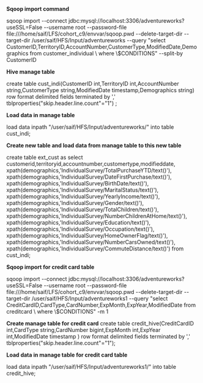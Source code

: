 <b>Sqoop import command</b>

<p>sqoop import --connect jdbc:mysql://localhost:3306/adventureworks?useSSL=False --username root --password-file file:///home/saif/LFS/cohort_c9/envvar/sqoop.pwd --delete-target-dir --target-dir /user/saif/HFS/Input/adventureworks --query "select CustomerID,TerritoryID,AccountNumber,CustomerType,ModifiedDate,Demographics from customer_individual \
where \$CONDITIONS" --split-by CustomerID</p>


<b>Hive manage table</b>
<p>create table cust_indi(CustomerID int,TerritoryID int,AccountNumber string,CustomerType string,ModifiedDate timestamp,Demographics string) row format delimited fields terminated by ',' tblproperties("skip.header.line.count"="1") ;</p>

<b>Load data in manage table</b>
<p>load data inpath "/user/saif/HFS/Input/adventureworks/" into table cust_indi;</p>


<b>Create new table and load data from manage table to this new table</b>
<p>create table ext_cust as select customerid,territoryid,accountnumber,customertype,modifieddate,
xpath(demographics,'IndividualSurvey/TotalPurchaseYTD/text()'),
xpath(demographics,'IndividualSurvey/DateFirstPurchase/text()'),
xpath(demographics,'IndividualSurvey/BirthDate/text()'),
xpath(demographics,'IndividualSurvey/MaritalStatus/text()'),
xpath(demographics,'IndividualSurvey/YearlyIncome/text()'),
xpath(demographics,'IndividualSurvey/Gender/text()'),
xpath(demographics,'IndividualSurvey/TotalChildren/text()'),
xpath(demographics,'IndividualSurvey/NumberChildrenAtHome/text()'),
xpath(demographics,'IndividualSurvey/Education/text()'),
xpath(demographics,'IndividualSurvey/Occupation/text()'),
xpath(demographics,'IndividualSurvey/HomeOwnerFlag/text()'),
xpath(demographics,'IndividualSurvey/NumberCarsOwned/text()'),
xpath(demographics,'IndividualSurvey/CommuteDistance/text()')
from cust_indi;</p>


<b>Sqoop import for credit card table</b>
<p>sqoop import --connect jdbc:mysql://localhost:3306/adventureworks?useSSL=False --username root --password-file file:///home/saif/LFS/cohort_c9/envvar/sqoop.pwd --delete-target-dir --target-dir /user/saif/HFS/Input/adventureworks1 --query "select CreditCardID,CardType,CardNumber,ExpMonth,ExpYear,ModifiedDate from creditcard \
where \$CONDITIONS" -m 1</p>


<b>Create manage table for credit card</b>
create table credit_hive(CreditCardID  int,CardType string,CardNumber bigint,ExpMonth int,ExpYear int,ModifiedDate timestamp ) row format delimited fields terminated by ','  tblproperties("skip.header.line.count"="1");


<b>Load data in manage table for credit card table</b>
<p>load data inpath "/user/saif/HFS/Input/adventureworks1/" into table credit_hive;</p>











